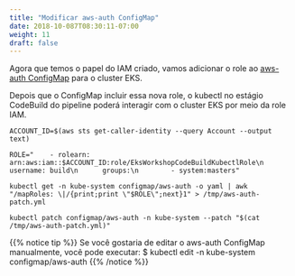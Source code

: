 ```yaml
---
title: "Modificar aws-auth ConfigMap"
date: 2018-10-087T08:30:11-07:00
weight: 11
draft: false
---
```


Agora que temos o papel do IAM criado, vamos adicionar o role ao [aws-auth ConfigMap](https://docs.aws.amazon.com/eks/latest/userguide/add-user-role.html)
para o cluster EKS.

Depois que o ConfigMap incluir essa nova role, o kubectl no estágio CodeBuild do pipeline poderá interagir com o cluster EKS por meio da role IAM.

```
ACCOUNT_ID=$(aws sts get-caller-identity --query Account --output text)

ROLE="    - rolearn: arn:aws:iam::$ACCOUNT_ID:role/EksWorkshopCodeBuildKubectlRole\n      username: build\n      groups:\n        - system:masters"

kubectl get -n kube-system configmap/aws-auth -o yaml | awk "/mapRoles: \|/{print;print \"$ROLE\";next}1" > /tmp/aws-auth-patch.yml

kubectl patch configmap/aws-auth -n kube-system --patch "$(cat /tmp/aws-auth-patch.yml)"
```


{{% notice tip %}}
Se você gostaria de editar o aws-auth ConfigMap manualmente, você pode executar: $ kubectl edit -n kube-system configmap/aws-auth
{{% /notice %}}

